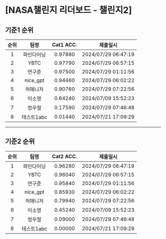 # [NASA챌린지 리더보드 - 챌린지2]
## 기준1 순위
| 순위 | 팀명 | Cat1 ACC. | 제출일시 |
|:----:|:----:|:-----:|:----:|
| 1 | 파인다이닝 | 0.97880 | 2024/07/29 06:47:19 |
| 2 | YBTC | 0.97790 | 2024/07/29 06:57:15 |
| 3 | 연구준 | 0.97500 | 2024/07/29 01:11:56 |
| 4 | nice_gpt | 0.94460 | 2024/07/29 06:02:22 |
| 5 | 허매니저 | 0.90760 | 2024/07/29 07:22:56 |
| 6 | 이소영 | 0.64240 | 2024/07/09 15:52:23 |
| 7 | 정우철 | 0.17590 | 2024/07/29 07:46:48 |
| 8 | 테스트1abc | 0.01440 | 2024/07/21 17:09:29 |
___
## 기준2 순위
| 순위 | 팀명 | Cat2 ACC. | 제출일시 |
|:----:|:----:|:-----:|:----:|
| 1 | 파인다이닝 | 0.96280 | 2024/07/29 06:47:19 |
| 2 | YBTC | 0.96040 | 2024/07/29 06:57:15 |
| 3 | 연구준 | 0.95840 | 2024/07/29 01:11:56 |
| 4 | nice_gpt | 0.85930 | 2024/07/29 06:02:22 |
| 5 | 허매니저 | 0.79940 | 2024/07/29 07:22:56 |
| 6 | 이소영 | 0.45240 | 2024/07/09 15:52:23 |
| 7 | 정우철 | 0.09000 | 2024/07/29 07:46:48 |
| 8 | 테스트1abc | 0.00000 | 2024/07/21 17:09:29 |
